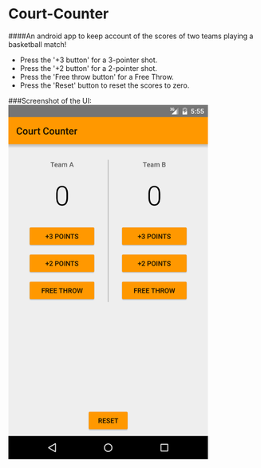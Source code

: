 # Court-Counter
####An android app to keep account of the scores of two teams playing a basketball match!

* Press the '+3 button' for a 3-pointer shot.
* Press the '+2 button' for a 2-pointer shot.
* Press the 'Free throw button' for a Free Throw.
* Press the 'Reset' button to reset the scores to zero.

###Screenshot of the UI:
<img src="https://raw.githubusercontent.com/akshatnitd/Court-Counter/master/screenshot/1.png" width="400" />

